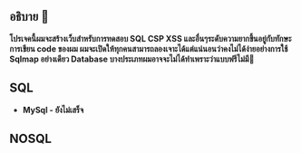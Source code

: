 ## อธิบาย 📝
**โปรเจคนี้ผมจะสร้างเว็บสำหรับการทดสอบ SQL CSP XSS และอื่นๆระดับความยากขึ้นอยู่กับทักษะการเขียน code ของผม ผมจะเปิดให้ทุกคนสามารถลองเจาะได้แต่แน่นอนว่าคงไม่ได้ง่ายอย่างการใช้ Sqlmap อย่างเดียว Database บางประเภทผมอาจจะไม่ได้ทำเพราะว่าแบบฟรีไม่มี🤞**

## SQL
* **MySql - ยังไม่เสร็จ**
## NOSQL
